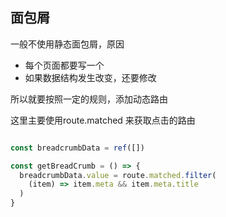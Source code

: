 ## 面包屑

一般不使用静态面包屑，原因

- 每个页面都要写一个
- 如果数据结构发生改变，还要修改
  

所以就要按照一定的规则，添加动态路由

这里主要使用route.matched 来获取点击的路由

```javascript

const breadcrumbData = ref([])

const getBreadCrumb = () => {
  breadcrumbData.value = route.matched.filter(
    (item) => item.meta && item.meta.title
  )
}

```

